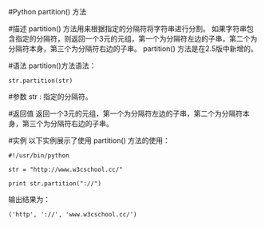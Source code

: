 #Python partition() 方法


#描述
partition() 方法用来根据指定的分隔符将字符串进行分割。
如果字符串包含指定的分隔符，则返回一个3元的元组，第一个为分隔符左边的子串，第二个为分隔符本身，第三个为分隔符右边的子串。
partition() 方法是在2.5版中新增的。

#语法
partition()方法语法：

```
str.partition(str)
```

#参数
str : 指定的分隔符。

#返回值
返回一个3元的元组，第一个为分隔符左边的子串，第二个为分隔符本身，第三个为分隔符右边的子串。

#实例
以下实例展示了使用 partition() 方法的使用：

```
#!/usr/bin/python

str = "http://www.w3cschool.cc/"

print str.partition("://")
```

输出结果为：

```
('http', '://', 'www.w3cschool.cc/')
```